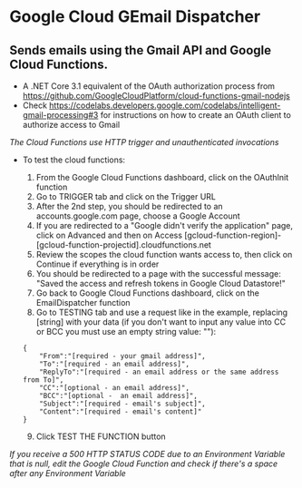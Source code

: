 # Google Cloud GEmail Dispatcher

## Sends emails using the Gmail API and Google Cloud Functions.

- A .NET Core 3.1 equivalent of the OAuth authorization process from https://github.com/GoogleCloudPlatform/cloud-functions-gmail-nodejs
- Check https://codelabs.developers.google.com/codelabs/intelligent-gmail-processing#3 for instructions on how to create an OAuth client to authorize access to Gmail

_The Cloud Functions use HTTP trigger and unauthenticated invocations_

- To test the cloud functions:
    1. From the Google Cloud Functions dashboard, click on the OAuthInit function
    2. Go to TRIGGER tab and click on the Trigger URL
    3. After the 2nd step, you should be redirected to an accounts.google.com page, choose a Google Account
    4. If you are redirected to a "Google didn't verify the application" page, click on Advanced and then on Access [gcloud-function-region]-[gcloud-function-projectid].cloudfunctions.net
    5. Review the scopes the cloud function wants access to, then click on Continue if everything is in order
    6. You should be redirected to a page with the successful message: "Saved the access and refresh tokens in Google Cloud Datastore!"
    7. Go back to Google Cloud Functions dashboard, click on the EmailDispatcher function
    8. Go to TESTING tab and use a request like in the example, replacing [string] with your data (if you don't want to input any value into CC or BCC you must use an empty string value: ""):

    ```
    {
        "From":"[required - your gmail address]",
        "To":"[required - an email address]",
        "ReplyTo":"[required - an email address or the same address from To]",
        "CC":"[optional - an email address]",
        "BCC":"[optional -  an email address]",
        "Subject":"[required - email's subject]",
        "Content":"[required - email's content]"
    }
    ```

    9. Click TEST THE FUNCTION button

_If you receive a 500 HTTP STATUS CODE due to an Environment Variable that is null, edit the Google Cloud Function and check if there's a space after any Environment Variable_
